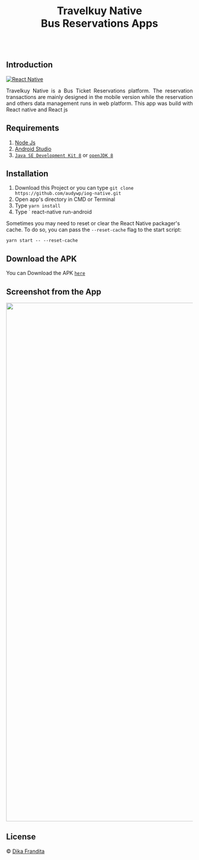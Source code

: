 <h1 align='center'> Travelkuy Native <br>Bus Reservations Apps</h1>

<br>
<br>

## Introduction

[![React Native](https://img.shields.io/badge/react%20native-v0.60.5-blue)](https://facebook.github.io/react-native/)

<p align='justify'>Travelkuy Native is a Bus Ticket Reservations platform. The reservation transactions are mainly designed in the mobile version while the reservation and others data management runs in web platform. This app was build with React native and React js

</p>

## Requirements

1. <a href="https://nodejs.org/en/download/">Node Js</a>
2. <a href="https://developer.android.com/studio">Android Studio<a/>
3. <a href="https://www.oracle.com/java/technologies/javase-jdk8-downloads.html">`Java SE Development Kit 8`<a/> or <a href="https://openjdk.java.net/install/">`openJDK 8`<a/>


## Installation

1. Download this Project or you can type `git clone https://github.com/audywp/iog-native.git`
2. Open app's directory in CMD or Terminal
3. Type `yarn install`
4. Type ` react-native run-android

Sometimes you may need to reset or clear the React Native packager's cache. To do so, you can pass the `--reset-cache` flag to the start script:

```
yarn start -- --reset-cache
```

## Download the APK

You can Download the APK [`here`](https://drive.google.com/file/d/1-fKxA6y4EqH1Z30mHKmGYVLhhH45268d/view)

## Screenshot from the App

<p align='center'>
    <img width="1400" src='https://user-images.githubusercontent.com/12905622/81903416-efb9b600-95eb-11ea-92b7-a1e63cf2ca73.png' />
</p>

## License

© [Dika Frandita](https://github.com/captaindika/travelkuyClient ' captaindika ')
